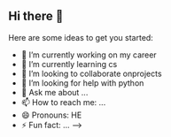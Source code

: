 ## Hi there 👋

Here are some ideas to get you started:

- 🔭 I’m currently working on my career
- 🌱 I’m currently learning cs
- 👯 I’m looking to collaborate onprojects
- 🤔 I’m looking for help with python
- 💬 Ask me about ...
- 📫 How to reach me: ...
- 😄 Pronouns: HE
- ⚡ Fun fact: ...
-->
